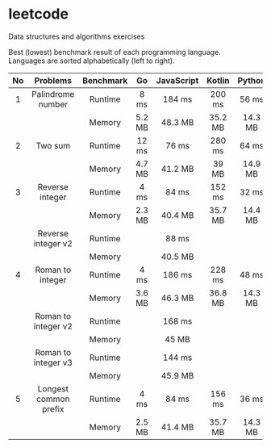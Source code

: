 # leetcode

Data structures and algorithms exercises

Best (lowest) benchmark result of each programming language.  
Languages are sorted alphabetically (left to right).

| No  |       Problems        | Benchmark |   Go   | JavaScript | Kotlin  | Python  |
| :-: | :-------------------: | :-------: | :----: | :--------: | :-----: | :-----: |
|  1  |   Palindrome number   |  Runtime  |  8 ms  |   184 ms   | 200 ms  |  56 ms  |
|     |                       |  Memory   | 5.2 MB |  48.3 MB   | 35.2 MB | 14.3 MB |
|  2  |        Two sum        |  Runtime  | 12 ms  |   76 ms    | 280 ms  |  64 ms  |
|     |                       |  Memory   | 4.7 MB |  41.2 MB   |  39 MB  | 14.9 MB |
|  3  |    Reverse integer    |  Runtime  |  4 ms  |   84 ms    | 152 ms  |  32 ms  |
|     |                       |  Memory   | 2.3 MB |  40.4 MB   | 35.7 MB | 14.4 MB |
|     |  Reverse integer v2   |  Runtime  |        |   88 ms    |         |         |
|     |                       |  Memory   |        |  40.5 MB   |         |         |
|  4  |   Roman to integer    |  Runtime  |  4 ms  |   186 ms   | 228 ms  |  48 ms  |
|     |                       |  Memory   | 3.6 MB |  46.3 MB   | 36.8 MB | 14.3 MB |
|     |  Roman to integer v2  |  Runtime  |        |   168 ms   |         |         |
|     |                       |  Memory   |        |   45 MB    |         |         |
|     |  Roman to integer v3  |  Runtime  |        |   144 ms   |         |         |
|     |                       |  Memory   |        |  45.9 MB   |         |         |
|  5  | Longest common prefix |  Runtime  |  4 ms  |   84 ms    | 156 ms  |  36 ms  |
|     |                       |  Memory   | 2.5 MB |  41.4 MB   | 35.7 MB | 14.3 MB |

